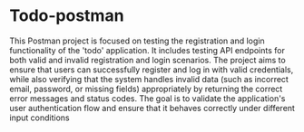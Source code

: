 # Todo-postman
This Postman project is focused on testing the registration and login functionality of the 'todo' application. It includes testing API endpoints for both valid and invalid registration and login scenarios. The project aims to ensure that users can successfully register and log in with valid credentials, while also verifying that the system handles invalid data (such as incorrect email, password, or missing fields) appropriately by returning the correct error messages and status codes. The goal is to validate the application's user authentication flow and ensure that it behaves correctly under different input conditions
